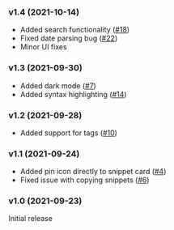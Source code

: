### v1.4 (2021-10-14)
- Added search functionality ([#18](https://github.com/pawelmalak/snippet-box/issues/18))
- Fixed date parsing bug ([#22](https://github.com/pawelmalak/snippet-box/issues/22))
- Minor UI fixes

### v1.3 (2021-09-30)
- Added dark mode ([#7](https://github.com/pawelmalak/snippet-box/issues/7))
- Added syntax highlighting ([#14](https://github.com/pawelmalak/snippet-box/issues/14))

### v1.2 (2021-09-28)
- Added support for tags ([#10](https://github.com/pawelmalak/snippet-box/issues/10))

### v1.1 (2021-09-24)
- Added pin icon directly to snippet card ([#4](https://github.com/pawelmalak/snippet-box/issues/4))
- Fixed issue with copying snippets ([#6](https://github.com/pawelmalak/snippet-box/issues/6))

### v1.0 (2021-09-23)
Initial release